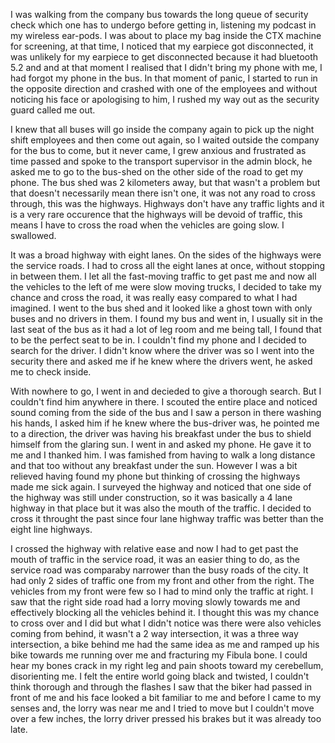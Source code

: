  

I was walking from the company bus towards the long queue of security check which one has to undergo before getting in, listening my podcast in my wireless ear-pods. I was about to place my bag inside the CTX machine for screening, at that time, I noticed that my earpiece got disconnected,  it was unlikely for my earpiece to get disconnected because it had bluetooth 5.2 and and at that moment I realised that I didn't bring my phone with me, I had forgot my phone in the bus. In that moment of panic, I started to run in the opposite direction and crashed with one of the employees and without noticing his face or apologising to him, I rushed my way out as the security guard called me out.   


I knew that all buses will go inside the company  again to pick up the night shift employees and then come out again, so I waited outside the company for the bus to come, but it never came, I grew anxious and frustrated as time passed and spoke to the transport supervisor in the admin block, he asked me to go to the bus-shed on the other side of the road to get my phone. The bus shed was 2 kilometers away, but that wasn't a problem but that doesn't necessarily mean there isn't one, it was not any road to cross through, this was the highways. Highways don't have any traffic lights and it is a very rare occurence that the highways will  be devoid of traffic, this means I have to cross the road when the vehicles are going slow. I swallowed.   


It was a broad highway with eight lanes. On the sides of the highways were the service roads. I had to cross all the eight lanes at once, without stopping in between them. I let all the fast-moving traffic to get past me and now all the vehicles to the left of me were slow moving trucks, I decided to take my chance and cross the road, it was really easy compared to what I had imagined. I went to the bus shed and it looked like a ghost town with only buses and no drivers in them. I found my bus and went in, I usually sit in the last seat of the bus as it had a lot of leg room and me being tall, I found that to be the perfect seat to be in. I couldn't find my phone and I decided to search for the driver. I didn't know where the driver was so I went into the security there and asked me if he knew where the drivers went, he asked me to check inside.   


With nowhere to go, I went in and decieded to give a thorough search. But I couldn't find him anywhere in there. I scouted the entire place and noticed  sound coming from the side of the bus and I saw a person in there washing his hands, I asked him if he knew where the bus-driver was, he pointed me to a direction, the driver was having his breakfast under the bus to shield himself from the glaring sun. I went in and asked my phone. He gave it to me and I thanked him. I was famished from having to walk a long distance and that too without any breakfast under the sun. However I was a bit relieved having found my phone but thinking of crossing the highways made me sick again. I surveyed the highway and noticed that one side of the highway was still under construction, so it was basically a 4 lane highway in that place but it was also the mouth of the traffic. I decided to cross it throught the past since four lane highway traffic was better than the eight line highways.  


I crossed the highway with relative ease and now I had to get past the mouth of traffic in the service road, it was an easier thing to do, as the service road was comparaby narrower than the busy roads of the city. It had only 2 sides of traffic one from my front and other from the right. The vehicles from my front were few so I had to mind only the traffic at right. I saw that the right side road had a  lorry moving slowly towards me and effectively blocking all the vehicles behind it. I thought this was my chance to cross over and I did but what I didn't notice was there were also vehicles coming from behind, it wasn't a 2 way intersection, it was a three way intersection, a bike behind me had the same idea as me and ramped up his bike towards me running over me and fracturing my Fibula bone. I could hear my bones crack in my right leg and pain shoots toward my cerebellum, disorienting me. I felt the entire world going black and twisted, I couldn't think thorough and through the flashes I saw that the biker had passed in front of me and his face looked a bit familiar to me and before I came to my senses and, the lorry was near me and I tried to move but I couldn't move over a few inches,  the lorry driver pressed his brakes but it was already too late.